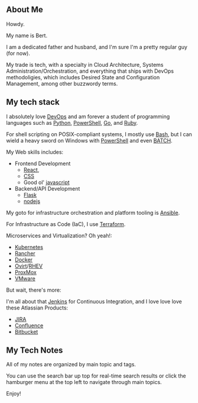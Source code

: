 ## About Me

Howdy. 

My name is Bert. 

I am a dedicated father and husband, 
and I'm sure I'm a pretty regular guy (for now).

My trade is tech, with a specialty in Cloud Architecture,
Systems Administration/Orchestration, and everything that ships with
DevOps methodoligies, which includes 
Desired State and Configuration Management, 
among other buzzwordy terms.

## My tech stack

I absolutely love [DevOps](https://en.wikipedia.org/wiki/DevOps) 
and am forever a student of programming 
languages such as [Python](https://www.python.org/),
[PowerShell](https://docs.microsoft.com/en-us/powershell/),
[Go](https://go.dev/),
and [Ruby](https://www.ruby-lang.org/en/).

For shell scripting on POSIX-compliant systems, 
I mostly use [Bash](https://www.gnu.org/software/bash/), but I
can wield a heavy sword on Windows with 
[PowerShell](https://docs.microsoft.com/en-us/powershell/) and even
[BATCH](https://en.wikipedia.org/wiki/Batch_file).


My Web skills includes:

- Frontend Development
    - [React](https://reactjs.org/), 
    - [CSS](https://www.w3schools.com/css/)
    - Good ol' [javascript](https://www.javascript.com/) 
- Backend/API Development
    - [Flask](https://flask.palletsprojects.com)
    - [nodejs](https://nodejs.org/en/)

My goto for infrastructure orchestration and platform tooling is 
[Ansible](https://www.ansible.com/). 

For Infrastructure as Code (IaC), 
I use [Terraform](https://www.terraform.io/).

Microservices and Virtualization? Oh yeah!:

- [Kubernetes](https://kubernetes.io/)
- [Rancher](https://rancher.com/)
- [Docker](https://www.docker.com/)
- [Ovirt](https://www.ovirt.org/)/[RHEV](https://www.redhat.com/en/technologies/virtualization/enterprise-virtualization)
- [ProxMox](https://www.proxmox.com/en/)
- [VMware](https://www.vmware.com)

But wait, there's more: 

I'm all about that [Jenkins](https://www.jenkins.io/)
for Continuous Integration, and I love love love these 
Atlassian Products:

- [JIRA](https://www.atlassian.com/software/jira)
- [Confluence](https://www.atlassian.com/software/confluence)
- [Bitbucket](https://www.atlassian.com/software/bitbucket)

## My Tech Notes

All of my notes are organized by main topic and tags.

You can use the search bar up top for real-time search results or 
click the hamburger menu at the top left to navigate 
through main topics.

Enjoy!
